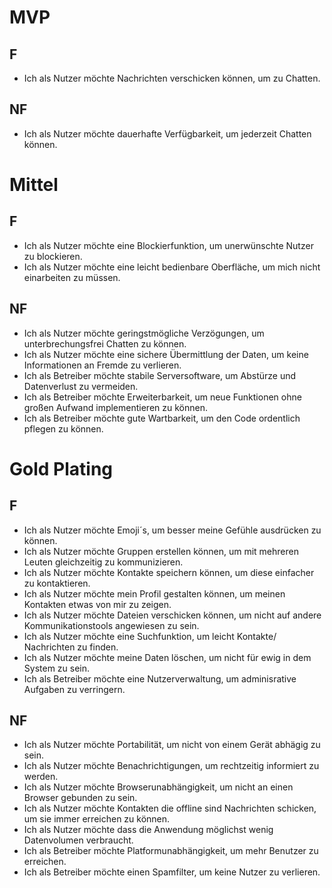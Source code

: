 # MVP

## F
  * Ich als Nutzer möchte Nachrichten verschicken können, um zu Chatten.

## NF
  * Ich als Nutzer möchte dauerhafte Verfügbarkeit, um jederzeit Chatten können.
  
# Mittel

## F

* Ich als Nutzer möchte eine Blockierfunktion, um unerwünschte Nutzer zu blockieren.
* Ich als Nutzer möchte eine leicht bedienbare Oberfläche, um mich nicht einarbeiten zu müssen.

## NF

  * Ich als Nutzer möchte geringstmögliche Verzögungen, um unterbrechungsfrei Chatten zu können. 
  * Ich als Nutzer möchte eine sichere Übermittlung der Daten, um keine Informationen an Fremde zu verlieren.
  * Ich als Betreiber möchte stabile Serversoftware, um Abstürze und Datenverlust zu vermeiden.
  * Ich als Betreiber möchte Erweiterbarkeit, um neue Funktionen ohne großen Aufwand implementieren zu können.
  * Ich als Betreiber möchte gute Wartbarkeit, um den Code ordentlich pflegen zu können.

# Gold Plating

## F

  * Ich als Nutzer möchte Emoji´s, um besser meine Gefühle ausdrücken zu können.
  * Ich als Nutzer möchte Gruppen erstellen können, um mit mehreren Leuten gleichzeitig zu kommunizieren.
  * Ich als Nutzer möchte Kontakte speichern können, um diese einfacher zu kontaktieren.
  * Ich als Nutzer möchte mein Profil gestalten können, um meinen Kontakten etwas von mir zu zeigen.
  * Ich als Nutzer möchte Dateien verschicken können, um nicht auf andere Kommunikationstools angewiesen zu sein.
  * Ich als Nutzer möchte eine Suchfunktion, um leicht Kontakte/ Nachrichten zu finden.
  * Ich als Nutzer möchte meine Daten löschen, um nicht für ewig in dem System zu sein.
  * Ich als Betreiber möchte eine Nutzerverwaltung, um adminisrative Aufgaben zu verringern.

## NF

  * Ich als Nutzer möchte Portabilität, um nicht von einem Gerät abhägig zu sein.
  * Ich als Nutzer möchte Benachrichtigungen, um rechtzeitig informiert zu werden.
  * Ich als Nutzer möchte Browserunabhängigkeit, um nicht an einen Browser gebunden zu sein.
  * Ich als Nutzer möchte Kontakten die offline sind Nachrichten schicken, um sie immer erreichen zu können.
  * Ich als Nutzer möchte dass die Anwendung möglichst wenig Datenvolumen verbraucht.
  * Ich als Betreiber möchte Platformunabhängigkeit, um mehr Benutzer zu erreichen.
  * Ich als Betreiber möchte einen Spamfilter, um keine Nutzer zu verlieren.
